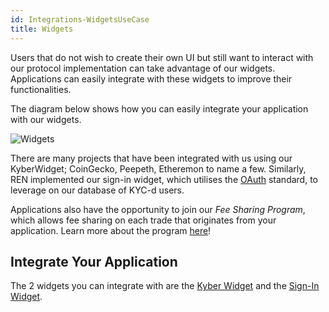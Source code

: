 ```yaml
---
id: Integrations-WidgetsUseCase
title: Widgets
---
```

Users that do not wish to create their own UI but still want to interact with our protocol implementation can take advantage of our widgets. Applications can easily integrate with these widgets to improve their functionalities.

The diagram below shows how you can easily integrate your application with our widgets.

![Widgets](/uploads/widgets.png "Widgets")

There are many projects that have been integrated with us using our KyberWidget; CoinGecko, Peepeth, Etheremon to name a few. Similarly, REN implemented our sign-in widget, which utilises the [OAuth](https://oauth.net/2/) standard, to leverage on our database of KYC-d users.

Applications also have the opportunity to join our *Fee Sharing Program*, which allows fee sharing on each trade that originates from your application. Learn more about the program [here](integrations-feesharing.md)!

## Integrate Your Application
The 2 widgets you can integrate with are the [Kyber Widget](integrations-widgetguide.md) and the [Sign-In Widget](integrations-widgetoauth.md).
